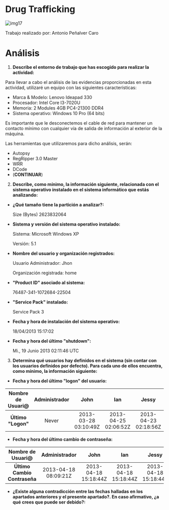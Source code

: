 # Drug Trafficking

![img17](https://github.com/AntonioPC94/Analisis-Forense-23-24/blob/5feaf4bfe47bfea95b4d214f7b784acc4b275e8b/Pr%C3%A1cticas/img/img17.png)

Trabajo realizado por: Antonio Peñalver Caro

# Análisis

1. **Describe el entorno de trabajo que has escogido para realizar la actividad:**

Para llevar a cabo el análisis de las evidencias proporcionadas en esta actividad, utilizaré un equipo con las siguientes características:
- Marca & Modelo: Lenovo Ideapad 330
- Procesador: Intel Core I3-7020U
- Memoria: 2 Modules 4GB PC4-21300 DDR4
- Sistema operativo: Windows 10 Pro (64 bits)

Es importante que le desconectemos el cable de red para mantener un contacto mínimo con cualquier vía de salida de información al exterior de la máquina.

Las herramientas que utilizaremos para dicho análisis, serán:
- Autopsy
- RegRipper 3.0 Master
- WRR
- DCode
- (**CONTINUAR**)

2. **Describe, como mínimo, la información siguiente, relacionada con el sistema operativo instalado en el sistema informático que estás analizando:**
- **¿Qué tamaño tiene la partición a analizar?:**
   
  Size (Bytes)	2623832064
   
- **Sistema y versión del sistema operativo instalado:**
  
  Sistema: Microsoft Windows XP
  
  Versión: 5.1     

- **Nombre del usuario y organización registrados:**

  Usuario Administrador: Jhon
  
  Organización registrada: home

- **"Product ID" asociado al sistema:**

  76487-341-1072684-22504

- **"Service Pack" instalado:**
     
  Service Pack 3
     
- **Fecha y hora de instalación del sistema operativo:**
  
  18/04/2013 15:17:02

- **Fecha y hora del último "shutdown":**

  Mi., 19 Junio 2013 02:11:46 UTC
   
3) **Determina qué usuarios hay definidos en el sistema (sin contar con los usuarios definidos por defecto). Para cada uno de ellos encuentra, como mínimo, la información siguiente:**

- **Fecha y hora del último "logon" del usuario:**

| Nombre de Usuari@ | Administrador | John | Ian | Jessy |
|:---------:|:---------:|:---------:|:---------:|:---------:|
| **Último "Logon"** | Never  |  2013-03-28 03:10:49Z | 2013-04-25 02:06:52Z | 2013-04-23 02:18:56Z |

- **Fecha y hora del último cambio de contraseña:**

| Nombre de Usuari@ | Administrador | John | Ian | Jessy |
|:---------:|:---------:|:---------:|:---------:|:---------:|
| **Último Cambio Contraseña** | 2013-04-18 08:09:21Z | 2013-04-18 15:18:44Z | 2013-04-18 15:18:44Z | 2013-04-18 15:18:44Z |

- **¿Existe alguna contradicción entre las fechas halladas en los apartados anteriores y el presente apartado?. En caso afirmativo, ¿a qué crees que puede ser debido?:**



